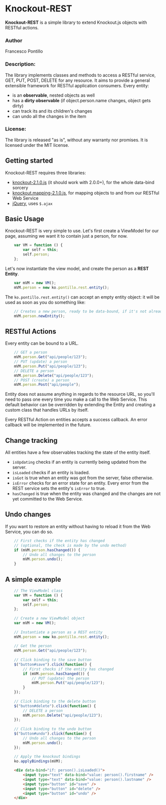 Knockout-REST
=============

**Knockout-REST** is a simple library to extend Knockout.js objects with RESTful actions.

### Author
Francesco Pontillo

### Description:
The library implements classes and methods to access a RESTful service,
GET, PUT, POST, DELETE for any resource.
It aims to provide a general extensible framework for RESTful application
consumers.
Every entity:

 * is an **observable**, nested objects as well
 * has a **dirty observable** (if object.person.name changes, object gets dirty)
 * can track its and its children's changes
 * can undo all the changes in the item

### License:
The library is released "as is", without any warranty nor promises.
It is licensed under the MIT license.

## Getting started
Knockout-REST requires three libraries:

 * [knockout-2.1.0.js](http://github.com/SteveSanderson/knockout) (it should work with 2.0.0+), for the whole data-bind sorcery
 * [knockout.mapping-2.1.0.js](http://github.com/SteveSanderson/knockout.mapping), for mapping objects to and from our RESTful Web Service
 * [jQuery](http://jquery.com), uses `$.ajax`
 
## Basic Usage

Knockout-REST is very simple to use.
Let's first create a ViewModel for our page, assuming we want it to contain just a person, for now.

```javascript
	var VM = function () {
		var self = this;
		self.person;
	};
```

Let's now instantiate the view model, and create the person as a **REST Entity**.

```javascript
	var mVM = new VM();
	mVM.person = new ko.pontillo.rest.entity();
```

The `ko.pontillo.rest.entity()` can accept an empty entity object: it will be used as soon as you do something like:

```javascript
	// Creates a new person, ready to be data-bound, if it's not already
	mVM.person.newEntity();
```

## RESTful Actions
Every entity can be bound to a URL.

```javascript
	// GET a person
	mVM.person.Get("api/people/123");
	// PUT (update) a person
	mVM.person.Put("api/people/123");
	// DELETE a person
	mVM.person.Delete("api/people/123");
	// POST (create) a person
	mVM.person.Post("api/people");
```

Entity does not assume anything in regards to the resource URL, so you'll need to pass one every time you make a call to the Web Service.
This default behavior can be overridden by extending the Entity and creating a custom class that handles URLs by itself.

Every RESTful Action on entities accepts a success callback. An error callback will be implemented in the future.

## Change tracking
All entities have a few observables tracking the state of the entity itself.

 * `isUpdating` checks if an entity is currently being updated from the server.
 * `isLoaded` checks if an entity is loaded.
 * `isGot` is true when an entity was got from the server, false otherwise.
 * `isError` checks for an error state for an entity. Every error from the REST service sets the entity's `isError` to true.
 * `hasChanged` is true when the entity was changed and the changes are not yet committed to the Web Service.
 
## Undo changes
If you want to restore an entity without having to reload it from the Web Service, you can do so.

```javascript
	// First checks if the entity has changed
	// (optional, the check is made by the undo method)
	if (mVM.person.hasChanged()) {
		// Undo all changes to the person
		mVM.person.undo();
	}
```

## A simple example

```javascript
	// The ViewModel class
	var VM = function () {
		var self = this;
		self.person;
	};
	
	// Create a new ViewModel object
	var mVM = new VM();
	
	// Instantiate a person as a REST entity
	mVM.person = new ko.pontillo.rest.entity();
	
	// Get the person
	mVM.person.Get("api/people/123");
	
	// Click binding to the save button
	$("button#save").click(function() {
		// First checks if the entity has changed
		if (mVM.person.hasChanged()) {
			// PUT (update) the person
			mVM.person.Put("api/people/123");
		}
	});
	
	// Click binding to the delete button
	$("button#delete").click(function() {
		// DELETE a person
		mVM.person.Delete("api/people/123");
	});
	
	// Click binding to the undo button
	$("button#undo").click(function() {
		// Undo all changes to the person
		mVM.person.undo();
	});
	
	// Apply the knockout bindings
	ko.applyBindings(mVM);
```
```html
	<div data-bind="if: person().isLoaded()">
		<input type="text" data-bind="value: person().firstname" />
		<input type="text" data-bind="value: person().lastname" />
		<input type="button" id="save" />
		<input type="button" id="delete" />
		<input type="button" id="undo" />
	</div>
```
